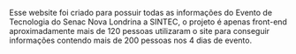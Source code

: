 Esse website foi criado para possuir todas as informações do Evento de Tecnologia do Senac Nova Londrina a SINTEC, o projeto é apenas front-end aproximadamente mais de 120 pessoas utilizaram o site para conseguir informações contendo mais de 200 pessoas nos 4 dias de evento.
